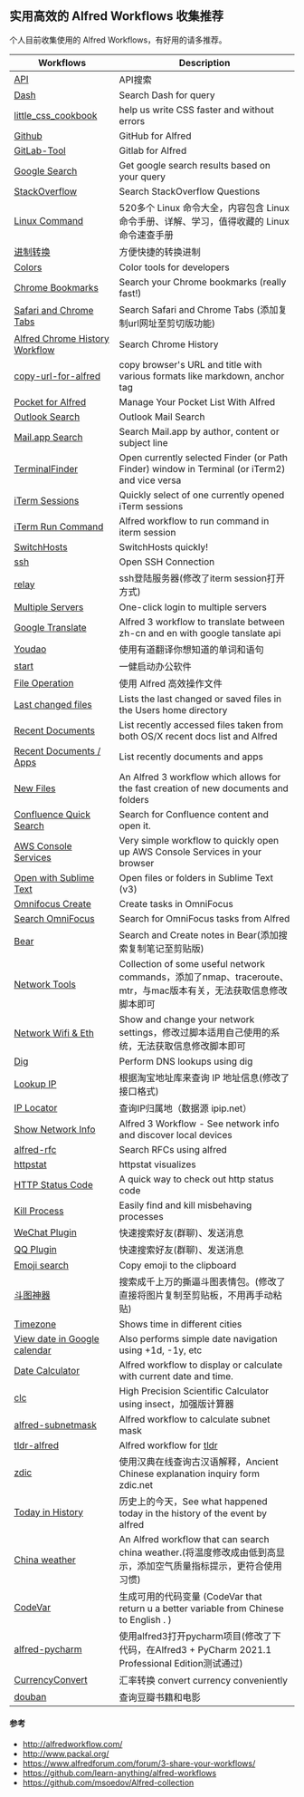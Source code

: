 ## 实用高效的 Alfred Workflows 收集推荐

个人目前收集使用的 Alfred Workflows，有好用的请多推荐。

| Workflows                                                    | Description                                                  |
| ------------------------------------------------------------ | ------------------------------------------------------------ |
| [API](shizuwu.cn)                                            | API搜索                                                      |
| [Dash](kapeli.com)                                           | Search Dash for query                                        |
| [little_css_cookbook](https://www.packal.org/workflow/little-css-cookbook)                                           | help us write CSS faster and without errors                                        |
| [Github](https://github.com/gharlan/alfred-github-workflow)  | GitHub for Alfred                                            |
| [GitLab-Tool](https://github.com/wangshub)                   | Gitlab for Alfred                                            |
| [Google Search](https://github.com/ethan-funny/Google-Alfred3-Workflow) | Get google search results based on your query                |
| [StackOverflow](https://github.com/deanishe/alfred-stackoverflow) | Search StackOverflow Questions                               |
| [Linux Command](https://git.io/linux)                        | 520多个 Linux 命令大全，内容包含 Linux 命令手册、详解、学习，值得收藏的 Linux 命令速查手册 |
| [进制转换](https://github.com/xiaomingplus/convert)          | 方便快捷的转换进制                                           |
| [Colors](https://github.com/TylerEich/Alfred-Extras)          | Color tools for developers |
| [Chrome Bookmarks](http://github.com/blainesch)              | Search your Chrome bookmarks (really fast!)                  |
| [Safari and Chrome Tabs](http://clintonstrong.com)           | Search Safari and Chrome Tabs (添加复制url网址至剪切版功能)                               |
| [Alfred Chrome History Workflow](https://github.com/tupton/alfred-chrome-history)           | Search Chrome History                              |
| [copy-url-for-alfred](https://github.com/fallroot/copy-url-for-alfred)           | copy browser's URL and title with various formats like markdown, anchor tag |
| [Pocket for Alfred](https://github.com/fniephaus/alfred-pocket/) | Manage Your Pocket List With Alfred                          |
| [Outlook Search](https://github.com/xeric/alfred-outlook)    | Outlook Mail Search                                          |
| [Mail.app Search](http://alfredapp.com)                      | Search Mail.app by author, content or subject line           |
| [TerminalFinder](http://www.ienno.de)                        | Open currently selected Finder (or Path Finder) window in Terminal (or iTerm2) and vice versa |
| [iTerm Sessions](https://github.com/madvas/alfred-iterm-sessions) | Quickly select of one currently opened iTerm sessions        |
| [iTerm Run Command](https://github.com/anzhihe/Efficient-office/tree/master/iterm-run-command) | Alfred workflow to run command in iterm session |
| [SwitchHosts](https://oldj.github.io/SwitchHosts/)           | SwitchHosts quickly!                                         |
| [ssh](https://github.com/deanishe/alfred-ssh)                | Open SSH Connection                                          |
| [relay](https://chegva.com/3421.html)                        | ssh登陆服务器(修改了iterm session打开方式)                   |
| [Multiple Servers](https://chegva.com/3422.html)             | One-click login to multiple servers                          |
| [Google Translate](https://github.com/xfslove/alfred-google-translate#readme) | Alfred 3 workflow to translate between zh-cn and en with google tanslate api |
| [Youdao](https://github.com/liszd/whyliam.workflows.youdao)  | 使用有道翻译你想知道的单词和语句                             |
| [start](https://chegva.com/3347.html)                        | 一健启动办公软件                                             |
| [File Operation](https://chegva.com/3485.html)               | 使用 Alfred 高效操作文件                                     |
| [Last changed files](https://github.com/oderwat/alfredworkflows) | Lists the last changed or saved files in the Users home directory |
| [Recent Documents](http://www.packal.org/workflow/recent-documents) | List recently accessed files taken from both OS/X recent docs list and Alfred |
| [Recent Documents / Apps](https://github.com/mpco/AlfredWorkflow-Recent-Documents) |  List recently documents and apps |
| [New Files](https://github.com/cpimhoff/alfred3-newFiles) |  An Alfred 3 workflow which allows for the fast creation of new documents and folders |
| [Confluence Quick Search](https://github.com/skleinei/alfred-confluence) | Search for Confluence content and open it.                   |
| [AWS Console Services](https://github.com/rkoval/alfred-aws-console-services-workflow) | Very simple workflow to quickly open up AWS Console Services in your browser |
| [Open with Sublime Text](https://github.com/franzheidl/alfred-workflows) | Open files or folders in Sublime Text (v3)                   |
| [Omnifocus Create](http://www.davidverhasselt.com/omnifocus-workflow) | Create tasks in OmniFocus                                    |
| [Search OmniFocus](rhydlewis.net)                            | Search for OmniFocus tasks from Alfred                       |
| [Bear](https://github.com/chrisbro/alfred-bear)                            | Search and Create notes in Bear(添加搜索复制笔记至剪贴版)                       |
| [Network Tools](https://github.com/fniephaus/alfred-network) | Collection of some useful network commands，添加了nmap、traceroute、mtr，与mac版本有关，无法获取信息修改脚本即可 |
| [Network Wifi & Eth](http://rodalgaard.dk/)                  | Show and change your network settings，修改过脚本适用自己使用的系统，无法获取信息修改脚本即可 |
| [Dig](https://github.com/phallstrom/AlfredDig)               | Perform DNS lookups using dig                                |
| [Lookup IP](http://kodango.com)                              | 根据淘宝地址库来查询 IP 地址信息(修改了接口格式)                             |
| [IP Locator](https://github.com/taozen/alfred3-iploc-workflow)                              | 查询IP归属地（数据源 ipip.net）                             |
| [Show Network Info](https://github.com/jeppestaerk/alfred-show-network-info#readme) | Alfred 3 Workflow - See network info and discover local devices |
| [alfred-rfc](https://libraries.io/pypi/alfred-rfc) | Search RFCs using alfred |
| [httpstat](https://github.com/leozhang2018/alfred-httpstat#readme) | httpstat visualizes                                          |
| [HTTP Status Code](https://github.com/ilstar/http_status_code) | A quick way to check out http status code                    |
| [Kill Process](https://github.com/nathangreenstein/alfred-process-killer) | Easily find and kill misbehaving processes                   |
| [WeChat Plugin](https://github.com/TKkk-iOSer)               | 快速搜索好友(群聊)、发送消息                                 |
| [QQ Plugin](https://github.com/TKkk-iOSer)                   | 快速搜索好友(群聊)、发送消息                                 |
| [Emoji search](https://github.com/jsumners/alfred-emoji)     | Copy emoji to the clipboard                                  |
| [斗图神器](https://github.com/KilluaChen/Dou-figure-alfred-workflow) | 搜索成千上万的撕逼斗图表情包。(修改了直接将图片复制至剪贴板，不用再手动粘贴) |
| [Timezone](https://github.com/jaroslawhartman/TimeZones-Alfred)                           | Shows time in different cities                               |
| [View date in Google calendar](https://github.com/richls/gcal-alfred-workflow) | Also performs simple date navigation using +1d, -1y, etc     |
| [Date Calculator](https://github.com/LeEnno/alfred-date-calculator) | Alfred workflow to display or calculate with current date and time. |
| [clc](http://aviaryan.in)                                    | High Precision Scientific Calculator using insect，加强版计算器 |
| [alfred-subnetmask](https://github.com/myokoo/alfred-subnetmask-workflow)                                    | Alfred workflow to calculate subnet mask |
| [tldr-alfred](https://github.com/cs1707/tldr-alfred)                                    | Alfred workflow for [tldr](https://github.com/tldr-pages/tldr) |
| [zdic](https://chegva.com/3649.html)                                    | 使用汉典在线查询古汉语解释，Ancient Chinese explanation inquiry form zdic.net |
| [Today in History](https://chegva.com/3675.html)                                    | 历史上的今天，See what happened today in the history of the event by alfred |
| [China weather](https://github.com/m2nlight/ChinaWeather-workflow)                                    | An Alfred workflow that can search china weather.(将温度修改成由低到高显示，添加空气质量指标提示，更符合使用习惯) |
| [CodeVar](https://github.com/xudaolong/CodeVar)                                    | 生成可用的代码变量 (CodeVar that return u a better variable from Chinese to English . )  |
| [alfred-pycharm](https://github.com/orf/alfred-pycharm)                                    | 使用alfred3打开pycharm项目(修改了下代码，在Alfred3 + PyCharm 2021.1 Professional Edition测试通过) |
| [CurrencyConvert](https://github.com/jin5354/alfred3-workflow-CurrencyConvert)                                    |  汇率转换 convert currency conveniently  |
| [douban](https://github.com/h3l/douban-workflow)                                    | 查询豆瓣书籍和电影 |

#### 参考
- http://alfredworkflow.com/
- http://www.packal.org/
- https://www.alfredforum.com/forum/3-share-your-workflows/ 
- https://github.com/learn-anything/alfred-workflows
- https://github.com/msoedov/Alfred-collection
